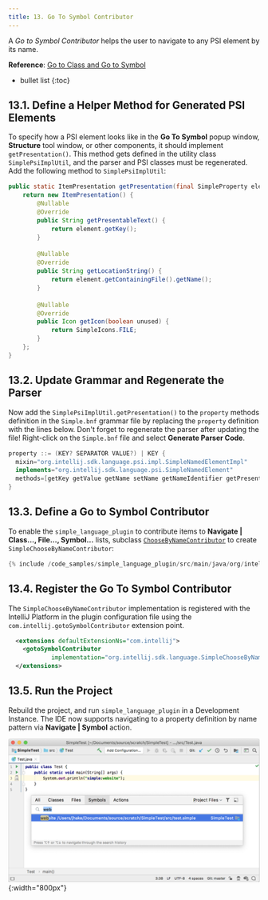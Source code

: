 ```yaml
---
title: 13. Go To Symbol Contributor
---
```

<!-- Copyright 2000-2020 JetBrains s.r.o. and other contributors. Use of this source code is governed by the Apache 2.0 license that can be found in the LICENSE file. -->

A _Go to Symbol Contributor_ helps the user to navigate to any PSI element by its name.

**Reference**: [Go to Class and Go to Symbol](/reference_guide/custom_language_support/go_to_class_and_go_to_symbol.md)

* bullet list
{:toc}

## 13.1. Define a Helper Method for Generated PSI Elements
To specify how a PSI element looks like in the **Go To Symbol** popup window, **Structure** tool window, or other components, it should implement `getPresentation()`.
This method gets defined in the utility class `SimplePsiImplUtil`, and the parser and PSI classes must be regenerated.
Add the following method to `SimplePsiImplUtil`:

```java
public static ItemPresentation getPresentation(final SimpleProperty element) {
    return new ItemPresentation() {
        @Nullable
        @Override
        public String getPresentableText() {
            return element.getKey();
        }

        @Nullable
        @Override
        public String getLocationString() {
            return element.getContainingFile().getName();
        }

        @Nullable
        @Override
        public Icon getIcon(boolean unused) {
            return SimpleIcons.FILE;
        }
    };
}
```

## 13.2. Update Grammar and Regenerate the Parser
Now add the `SimplePsiImplUtil.getPresentation()` to the `property` methods definition in the `Simple.bnf` grammar file by replacing the `property` definition with the lines below.
Don't forget to regenerate the parser after updating the file!
Right-click on the `Simple.bnf` file and select **Generate Parser Code**.

```java
property ::= (KEY? SEPARATOR VALUE?) | KEY {
  mixin="org.intellij.sdk.language.psi.impl.SimpleNamedElementImpl"
  implements="org.intellij.sdk.language.psi.SimpleNamedElement"
  methods=[getKey getValue getName setName getNameIdentifier getPresentation]
}
```

## 13.3. Define a Go to Symbol Contributor
To enable the `simple_language_plugin` to contribute items to **Navigate \| Class..., File..., Symbol...** lists, subclass [`ChooseByNameContributor`](upsource:///platform/lang-api/src/com/intellij/navigation/ChooseByNameContributor.java) to create `SimpleChooseByNameContributor`:

```java
{% include /code_samples/simple_language_plugin/src/main/java/org/intellij/sdk/language/SimpleChooseByNameContributor.java %}
```

## 13.4. Register the Go To Symbol Contributor
The `SimpleChooseByNameContributor` implementation is registered with the IntelliJ Platform in the plugin configuration file using the `com.intellij.gotoSymbolContributor` extension point.

```xml
  <extensions defaultExtensionNs="com.intellij">
    <gotoSymbolContributor
            implementation="org.intellij.sdk.language.SimpleChooseByNameContributor"/>
  </extensions>
```

## 13.5. Run the Project
Rebuild the project, and run `simple_language_plugin` in a Development Instance.
The IDE now supports navigating to a property definition by name pattern via **Navigate \| Symbol** action.

![Go To Symbol](img/go_to_symbol.png){:width="800px"}
